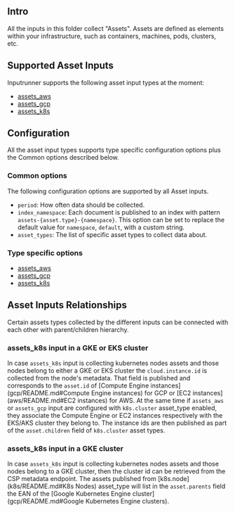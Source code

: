 ## Intro

All the inputs in this folder collect "Assets". Assets are defined as elements within your infrastructure, such as containers, machines, pods, clusters, etc.

## Supported Asset Inputs

Inputrunner supports the following asset input types at the moment:

- [assets_aws](aws/README.md)
- [assets_gcp](gcp/README.md)
- [assets_k8s](k8s/README.md)


##  Configuration

All the asset input types supports type specific configuration options plus the Common options described below.

### Common options

The following configuration options are supported by all Asset inputs.

* `period`: How often data should be collected.
* `index_namespace`: Each document is published to an index with pattern `assets-{asset.type}-{namespace}`. This option can be set to replace the default value for `namespace`, `default`, with a custom string.
* `asset_types`: The list of specific asset types to collect data about.

### Type specific options

- [assets_aws](aws/README.md#Configuration)
- [assets_gcp](gcp/README.md#Configuration)
- [assets_k8s](k8s/README.md#Configuration)


## Asset Inputs Relationships

Certain assets types collected by the different inputs can be connected with each other
with parent/children hierarchy.

### assets_k8s input in a GKE or EKS cluster
In case `assets_k8s` input is collecting kubernetes nodes assets and those nodes belong to either
a GKE or EKS cluster the `cloud.instance.id` is collected from the node's metadata.
That field is published and corresponds to the `asset.id` of [Compute Engine instances](gcp/README.md#Compute Engine instances) for GCP or
[EC2 instances](aws/README.md#EC2 instances) for AWS.
At the same time if `assets_aws` or `assets_gcp` input are configured with `k8s.cluster` asset_type enabled,
they associate the Compute Engine or EC2 instances respectively with the EKS/AKS cluster they belong to.
The instance ids are then published as part of the `asset.children` field of `k8s.cluster` asset types.


### assets_k8s input in a GKE cluster

In case `assets_k8s` input is collecting kubernetes nodes assets and those nodes belong to a
GKE cluster, then the cluster id can be retrieved from the CSP metadata endpoint.
The assets published from [k8s.node](k8s/README.md#K8s Nodes) asset_type will list in the 
`asset.parents` field the EAN of the [Google Kubernetes Engine cluster](gcp/README.md#Google Kubernetes Engine clusters).


